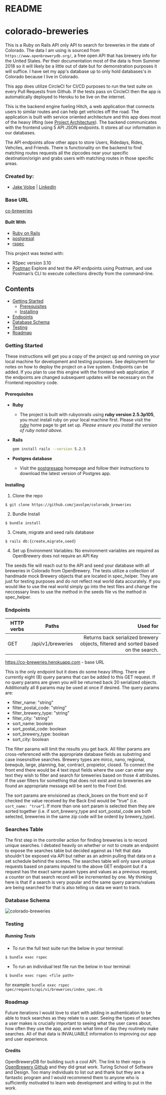 # README
# colorado-breweries

This is a Ruby on Rails API only API to search for breweries in the state of Colorado.  The data I am using is sourced from `https://www.openbrewerydb.org/`, a free open API that has brewery info for the United States.  Per their documentation most of the data is from Summer 2018 so it will likely be a little out of date but for demonstration purposes it will suffice.  I have set my app's database up to only hold databases's in Colorado because I live in Colorado.

This app does utilize CircleCI for CI/CD purposes to run the test suite on every Pull Requests from Github.  If the tests pass on CircleCI then the app is automatically deployed to Heroku to be live on the internet.

This is the backend engine fueling Hitch, a web application that connects users to similar routes and can help get vehicles off the road. The application is built with service oriented architecture and this app does most of the heavy lifting (see [Project Architecture](#project-architecture)). The backend communicates with the frontend using 5 API JSON endpoints. It stores all our information in our databases.

The API endpoints allow other apps to store Users, Ridedays, Rides, Vehciles, and Friends.  There is functionality on the backend to find matching routes requests all the zipcodes near your specific destination/origin and grabs users with matching routes in those specific areas. 


### Created by:
- [Jake Volpe](https://github.com/javolpe) | [LinkedIn](https://www.linkedin.com/in/jake-volpe-bb602b126/)

### Base URL
[co-breweries](https://co-breweries.herokuapp.com)


#### Built With
* [Ruby on Rails](https://rubyonrails.org)
* [postgresql](https://www.postgresql.org/)
* [rspec](https://rspec.info/)

This project was tested with:
* RSpec version 3.10
* [Postman](https://www.postman.com/) Explore and test the API endpoints using Postman, and use Postman’s CLI to execute collections directly from the command-line.

## Contents
- [Getting Started](#getting-started)
  - [Prerequisites](#prerequisites)
  - [Installing](#installing)
- [Endpoints](#endpoints)  
- [Database Schema](#database-schema)  
- [Testing](#testing)
- [Roadmap](#roadmap)



### Getting Started

These instructions will get you a copy of the project up and running on your local machine for development and testing purposes. See deployment for notes on how to deploy the project on a live system. Endpoints can be added. If you plan to use this engine with the frontend web application, if the endpoints are changed subsequent updates will be necessary on the Frontend repository code.

#### Prerequisites

* __Ruby__

  - The project is built with rubyonrails using __ruby version 2.5.3p105__, you must install ruby on your local machine first. Please visit the [ruby](https://www.ruby-lang.org/en/documentation/installation/) home page to get set up. _Please ensure you install the version of ruby noted above._

* __Rails__
  ```sh
  gem install rails --version 5.2.5
  ```

* __Postgres database__
  - Visit the [postgresapp](https://postgresapp.com/downloads.html) homepage and follow their instructions to download the latest version of Postgres app.


#### Installing

1. Clone the repo
  ```
  $ git clone https://github.com/javolpe/colorado_breweries
  ```

2. Bundle Install
  ```
  $ bundle install
  ```

3. Create, migrate and seed rails database
  ```
  $ rails db:{create,migrate,seed}
  ```

4. Set up Environment Variables:
  No environment variables are required as OpenBrewery does not require an API Key

  The seeds file will reach out to the API and seed your database with all breweries in Colorado from OpenBrewery.  The tests utilize a collection of handmade mock Brewery objects that are located in spec_helper.  They are just for testing purposes and do not reflect real world data accurately. If you would like to use the real world simply go into the test files and change the neccessary lines to use the method in the seeds file vs the method in spec_helper.

### Endpoints
| HTTP verbs | Paths  | Used for |
| ---------- | ------ | --------:|
| GET | /api/v1/breweries | Returns back serialized brewery objects, filtered and sorted based on the search. |

https://co-breweries.herokuapp.com - base URL


This is the only endpoint but it does do some heavy lifting.  There are currently eight (8) query params that can be added to this GET request.  If no query params are given you will be returned back 20 serialized objects. Additionally all 8 params may be used at once if desired.
The query params are:
* filter_name: "string"
* filter_postal_code: "string"
* filter_brewery_type: "string"
* filter_city: "string"
* sort_name: boolean
* sort_postal_code: boolean
* sort_brewery_type: boolean
* sort_city: boolean

The filter params will limit the results you get back.  All filter params are cross-referenced with the appropriate database fields as substring and case insesnsitive searches.
Brewery types are mirco, nano, regional, brewpub, large, planning, bar, contract, propietor, closed.
To connect the front end there would be 4 text input fields where the user can enter any text they wish to filter and search for breweries based on those 4 attributes.  If the user filters for something that does not exist and no breweries are found an appropriate message will be sent to the Front End.

The sort params are envisioned as check_boxes on the front end so if checked the value received by the Back End would be "true" (i.e. `sort_name: "true"`).  If more than one sort param is selected then they are sorted together (i.e. if sort_brewery_type and sort_postal_code are both selected, breweries in the same zip code will be orderd by brewery_type).

### Searches Table
The first step in the controller action for finding breweries is to record unique searches.  I debated heavily on whether or not to create an endpoint to expose the searches table but decided against as I felt that data shouldn't be exposed via API but rather as an admin pulling that data on a set schedule behind the scenes.  The searches table will only save unique requests based on params inputed to the above GET endpoint but if a request has the exact same param types and values as a previous request, a counter on that search record will be incremented by one.  My thinking here is that if a search is very popular and the same query params/values are being searched for that is also telling us data we want to track.



### Database Schema
![colorado-breweries](https://i.ibb.co/KFSsPdh/co-breweries-db.png)


### Testing
##### Running Tests
- To run the full test suite run the below in your terminal:
```
$ bundle exec rspec
```
- To run an individual test file run the below in tour terminal:
```
$ bundle exec rspec <file path>
```
for example: `bundle exec rspec spec/requests/api/vi/breweries/index_spec.rb`



### Roadmap
Future iterations I would love to start with adding in authentication to be able to track searches as they relate to a user.  Seeing the types of searches a user makes is crucially important to seeing what the user cares about, how often they use the app, and even what time of day they routinely make searches.  All of that data is INVALUABLE information to improving our app and user experience.


#### Credits
OpenBreweryDB for building such a cool API.  The link to their repo is [OpenBrewery Github](https://github.com/openbrewerydb/openbrewerydb) and they did great work.
Turing School of Software and Design.  Too many individuals to list out and thank but they are a fantastic program and I would recommend them to anyone who is sufficiently motivated to learn web development and willing to put in the work.
